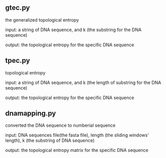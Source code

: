 ##  gtec.py

the generalized topological entropy

input: a string of DNA sequence, and k (the substring for the DNA sequence)

output: the topological entropy for the specific DNA sequence

## tpec.py

topological entropy

input: a string of DNA sequence, and k (the length of substring for the DNA sequence)

output: the topological entropy for the specific DNA sequence

## dnamapping.py

converted the DNA sequence to numberial sequence

input: DNA sequences file(the fasta file), length (the sliding windows' length), k (the substring of DNA sequence)

output: the topological entropy matrix for the specific DNA sequence